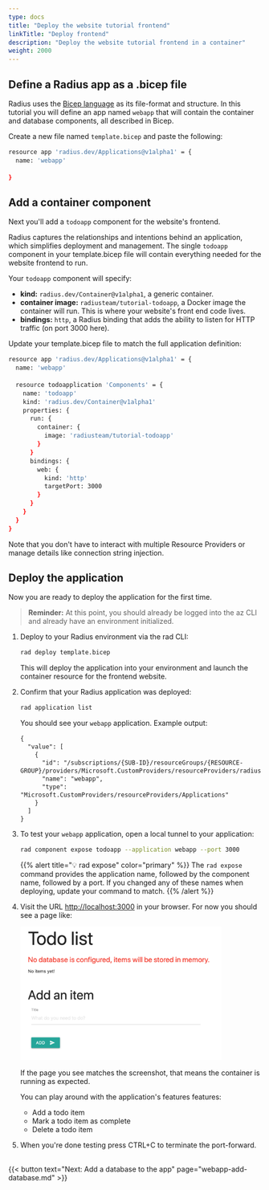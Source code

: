 ```yaml
---
type: docs
title: "Deploy the website tutorial frontend"
linkTitle: "Deploy frontend"
description: "Deploy the website tutorial frontend in a container"
weight: 2000
---
```



## Define a Radius app as a .bicep file

Radius uses the [Bicep language](https://docs.microsoft.com/en-us/azure/azure-resource-manager/templates/bicep-overview) as its file-format and structure. In this tutorial you will define an app named `webapp` that will contain the container and database components, all described in Bicep.

Create a new file named `template.bicep` and paste the following:

```sh
resource app 'radius.dev/Applications@v1alpha1' = {
  name: 'webapp'

}
```

## Add a container component 

Next you'll add a `todoapp` component for the website's frontend.

Radius captures the relationships and intentions behind an application, which simplifies deployment and management. The single `todoapp` component in your template.bicep file will contain everything needed for the website frontend to run. 

Your `todoapp` component will specify:  
- **kind:** `radius.dev/Container@v1alpha1`, a generic container. 
- **container image:** `radiusteam/tutorial-todoapp`, a Docker image the container will run. This is where your website's front end code lives. 
- **bindings:** `http`, a Radius binding that adds the ability to listen for HTTP traffic (on port 3000 here).




Update your template.bicep file to match the full application definition:

```sh
resource app 'radius.dev/Applications@v1alpha1' = {
  name: 'webapp'

  resource todoapplication 'Components' = {
    name: 'todoapp'
    kind: 'radius.dev/Container@v1alpha1'
    properties: {
      run: {
        container: {
          image: 'radiusteam/tutorial-todoapp'
        }
      }
      bindings: {
        web: {
          kind: 'http'
          targetPort: 3000
        }
      }
    }
  }
}
```

Note that you don't have to interact with multiple Resource Providers or manage details like connection string injection.   

## Deploy the application 

Now you are ready to deploy the application for the first time. 

> **Reminder:** At this point, you should already be logged into the az CLI and already have an environment initialized. 

1. Deploy to your Radius environment via the rad CLI:

   ```sh
   rad deploy template.bicep
   ```

   This will deploy the application into your environment and launch the container resource for the frontend website. 

1. Confirm that your Radius application was deployed:

   ```sh
   rad application list
   ```
   
   You should see your `webapp` application. Example output: 
   ```
   {
     "value": [
       {
         "id": "/subscriptions/{SUB-ID}/resourceGroups/{RESOURCE-GROUP}/providers/Microsoft.CustomProviders/resourceProviders/radius/Applications/webapp",
         "name": "webapp",
         "type": "Microsoft.CustomProviders/resourceProviders/Applications"
       }
     ]
   }
   ```

1. To test your `webapp` application, open a local tunnel to your application:

   ```sh
   rad component expose todoapp --application webapp --port 3000
   ```

   {{% alert title="💡 rad expose" color="primary" %}}
   The `rad expose` command provides the application name, followed by the component name, followed by a port. If you changed any of these names when deploying, update your command to match.
   {{% /alert %}}

1. Visit the URL [http://localhost:3000](http://localhost:3000) in your browser. For now you should see a page like:

   <img src="todoapp-nodb.png" width="400" alt="screenshot of the todo application with no database">

   If the page you see matches the screenshot, that means the container is running as expected. 

   You can play around with the application's features features:
   - Add a todo item
   - Mark a todo item as complete
   - Delete a todo item

1. When you're done testing press CTRL+C to terminate the port-forward.

<br>{{< button text="Next: Add a database to the app" page="webapp-add-database.md" >}}
